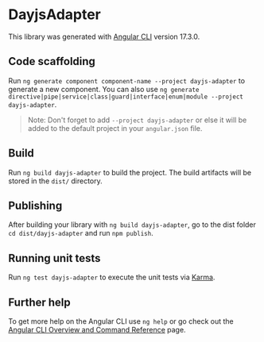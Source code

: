 # DayjsAdapter

This library was generated with [Angular CLI](https://github.com/angular/angular-cli) version 17.3.0.

## Code scaffolding

Run `ng generate component component-name --project dayjs-adapter` to generate a new component. You can also use `ng generate directive|pipe|service|class|guard|interface|enum|module --project dayjs-adapter`.
> Note: Don't forget to add `--project dayjs-adapter` or else it will be added to the default project in your `angular.json` file. 

## Build

Run `ng build dayjs-adapter` to build the project. The build artifacts will be stored in the `dist/` directory.

## Publishing

After building your library with `ng build dayjs-adapter`, go to the dist folder `cd dist/dayjs-adapter` and run `npm publish`.

## Running unit tests

Run `ng test dayjs-adapter` to execute the unit tests via [Karma](https://karma-runner.github.io).

## Further help

To get more help on the Angular CLI use `ng help` or go check out the [Angular CLI Overview and Command Reference](https://angular.io/cli) page.
